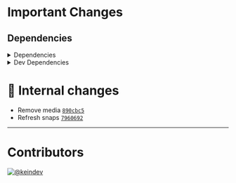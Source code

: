 # Important Changes

## Dependencies

<details>
<summary>Dependencies</summary>

- Changed **[semver](https://www.npmjs.com/package/semver)** from `^7.3.7` to `^7.3.8`

</details>

<details>
<summary>Dev Dependencies</summary>

- Changed **[@tagproject/docs-shared-config](https://www.npmjs.com/package/@tagproject/docs-shared-config)** from `^1.0.4` to `^1.1.2`
- Changed **[@tagproject/vscode-shared-config](https://www.npmjs.com/package/@tagproject/vscode-shared-config)** from `^2.0.0` to `^2.0.5`
- Changed **[@types/semver](https://www.npmjs.com/package/@types/semver)** from `^7.3.9` to `^7.3.13`
- Changed **[@typescript-eslint/eslint-plugin](https://www.npmjs.com/package/@typescript-eslint/eslint-plugin)** from `^5.20.0` to `^5.44.0`
- Changed **[@typescript-eslint/parser](https://www.npmjs.com/package/@typescript-eslint/parser)** from `^5.20.0` to `^5.44.0`
- Changed **[changelog-guru](https://www.npmjs.com/package/changelog-guru)** from `^4.0.5` to `^4.0.8`
- Changed **[eslint](https://www.npmjs.com/package/eslint)** from `^8.13.0` to `^8.28.0`
- Changed **[eslint-plugin-promise](https://www.npmjs.com/package/eslint-plugin-promise)** from `^6.0.0` to `^6.1.1`
- Changed **[ghinfo](https://www.npmjs.com/package/ghinfo)** from `^3.0.5` to `^3.0.8`
- Changed **[prettier](https://www.npmjs.com/package/prettier)** from `^2.6.2` to `^2.7.1`
- Changed **[typescript](https://www.npmjs.com/package/typescript)** from `^4.6.3` to `^4.9.3`
- Bumped **[@tagproject/ts-package-shared-config](https://www.npmjs.com/package/@tagproject/ts-package-shared-config)** from `^9.0.2` to `^10.0.2`
- Bumped **[@types/jest](https://www.npmjs.com/package/@types/jest)** from `^27.4.1` to `^29.2.3`
- Bumped **[@types/node](https://www.npmjs.com/package/@types/node)** from `^17.0.25` to `^18.11.9`
- Bumped **[cspell](https://www.npmjs.com/package/cspell)** from `^5.19.7` to `^6.14.3`
- Bumped **[eslint-plugin-jest](https://www.npmjs.com/package/eslint-plugin-jest)** from `^26.1.4` to `^27.1.5`
- Bumped **[husky](https://www.npmjs.com/package/husky)** from `^7.0.4` to `^8.0.2`
- Bumped **[jest](https://www.npmjs.com/package/jest)** from `^27.5.1` to `^29.3.1`
- Bumped **[ts-jest](https://www.npmjs.com/package/ts-jest)** from `^27.1.4` to `^29.0.3`
- Removed **[figma-portal](https://www.npmjs.com/package/figma-portal)**, with `^1.0.1`

</details>

# :memo: Internal changes

- Remove media [`890cbc5`](https://github.com/keindev/package-json-helper/commit/890cbc58d03240e7182c59e52886b4534b38c2e2)
- Refresh snaps [`7960692`](https://github.com/keindev/package-json-helper/commit/7960692774c3b8470725d8199698b48c39d50b43)

---

# Contributors

[![@keindev](https://avatars.githubusercontent.com/u/4527292?v=4&s=40)](https://github.com/keindev)
